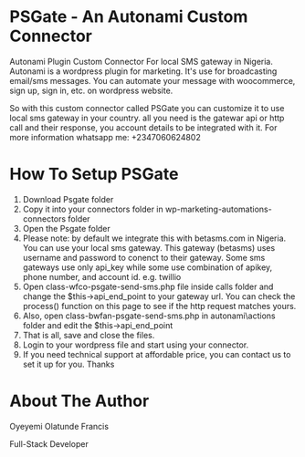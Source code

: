 # PSGate - An Autonami Custom Connector
Autonami Plugin Custom Connector For local SMS gateway in Nigeria. Autonami is a wordpress plugin for marketing. It's use for broadcasting email/sms messages. You can automate your message with woocommerce, sign up, sign in, etc. on wordpress website. 

So with this custom connector called PSGate you can customize it to use local sms gateway in your country. all you need is the gatewar api or http call and their response, you account details to be integrated with it. For more information whatsapp me: +2347060624802

# How To Setup PSGate
1. Download Psgate folder
2. Copy it into your connectors folder in wp-marketing-automations-connectors folder
3. Open the Psgate folder
4. Please note: by default we integrate this with betasms.com in Nigeria. You can use your local sms gateway. This gateway (betasms) uses username and password to conenct to their gateway. Some sms gateways use only api_key while some use combination of apikey, phone number, and account id. e.g. twillio
5.  Open class-wfco-psgate-send-sms.php file inside calls folder and change the $this->api_end_point to your gateway url. You can check the process() function on this page to see if the http request matches yours.
6.  Also, open class-bwfan-psgate-send-sms.php in autonami\actions folder and edit the $this->api_end_point
7.  That is all, save and close the files.
8.  Login to your wordpress file and start using your connector.
9.  If you need technical support at affordable price, you can contact us to set it up for you. Thanks

# About The Author
Oyeyemi Olatunde Francis

Full-Stack Developer
